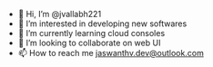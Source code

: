 - 👋 Hi, I’m @jvallabh221
- 👀 I’m interested in developing new softwares
- 🌱 I’m currently learning cloud consoles
- 💞️ I’m looking to collaborate on web UI
- 📫 How to reach me jaswanthv.dev@outlook.com

<!---
jvallabh221/jvallabh221 is a ✨ special ✨ repository because its `README.md` (this file) appears on your GitHub profile.
You can click the Preview link to take a look at your changes.
--->
